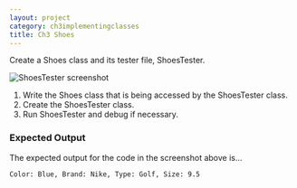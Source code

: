 ```yaml
---
layout: project
category: ch3implementingclasses
title: Ch3 Shoes
---
```

Create a Shoes class and its tester file, ShoesTester.

![ShoesTester screenshot](/apcsa\ch3implementingclasses\shoes.png)

1.	Write the Shoes class that is being accessed by the ShoesTester class.
2.	Create the ShoesTester class.
3.	Run ShoesTester and debug if necessary.

### Expected Output

The expected output for the code in the screenshot above is...
```
Color: Blue, Brand: Nike, Type: Golf, Size: 9.5
```
